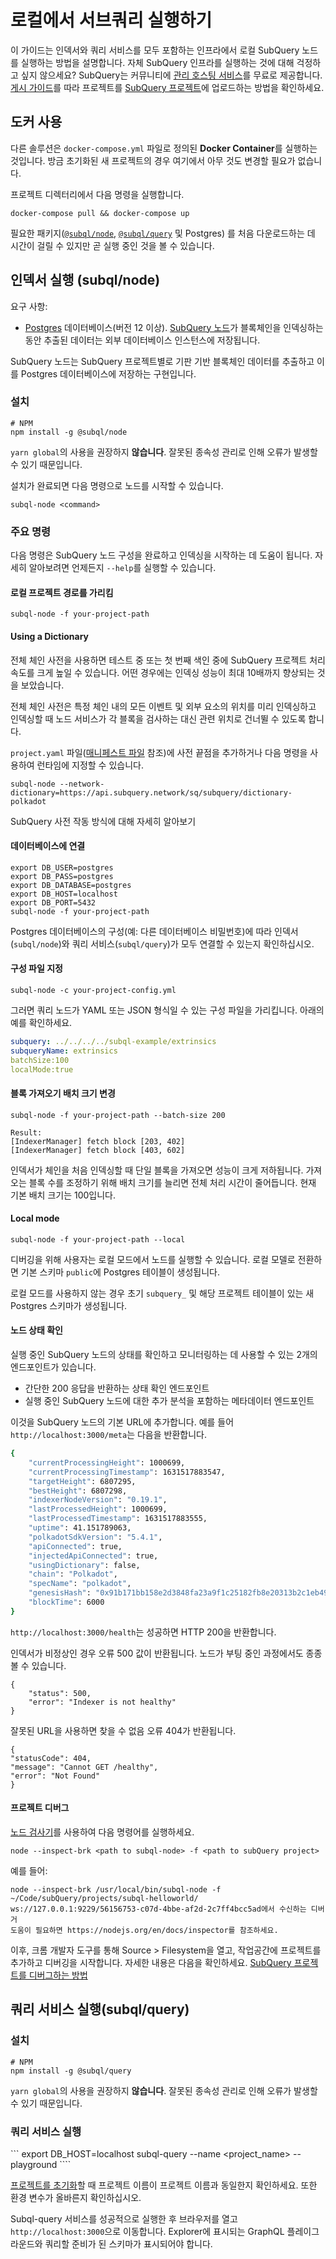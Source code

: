# 로컬에서 서브쿼리 실행하기

이 가이드는 인덱서와 쿼리 서비스를 모두 포함하는 인프라에서 로컬 SubQuery 노드를 실행하는 방법을 설명합니다. 자체 SubQuery 인프라를 실행하는 것에 대해 걱정하고 싶지 않으세요? SubQuery는 커뮤니티에 [관리 호스팅 서비스](https://explorer.subquery.network)를 무료로 제공합니다. [게시 가이드](../publish/publish.md)를 따라 프로젝트를 [SubQuery 프로젝트](https://project.subquery.network)에 업로드하는 방법을 확인하세요.

## 도커 사용

다른 솔루션은 `docker-compose.yml` 파일로 정의된 <strong>Docker Container</strong>를 실행하는 것입니다. 방금 초기화된 새 프로젝트의 경우 여기에서 아무 것도 변경할 필요가 없습니다.

프로젝트 디렉터리에서 다음 명령을 실행합니다.

```shell
docker-compose pull && docker-compose up
```

필요한 패키지([`@subql/node`](https://www.npmjs.com/package/@subql/node), [`@subql/query`](https://www.npmjs.com/package/@subql/query) 및 Postgres) 를 처음 다운로드하는 데 시간이 걸릴 수 있지만 곧 실행 중인 것을 볼 수 있습니다.

## 인덱서 실행 (subql/node)

요구 사항:

- [Postgres](https://www.postgresql.org/) 데이터베이스(버전 12 이상). [SubQuery 노드](#start-a-local-subquery-node)가 블록체인을 인덱싱하는 동안 추출된 데이터는 외부 데이터베이스 인스턴스에 저장됩니다.

SubQuery 노드는 SubQuery 프로젝트별로 기판 기반 블록체인 데이터를 추출하고 이를 Postgres 데이터베이스에 저장하는 구현입니다.

### 설치

```shell
# NPM
npm install -g @subql/node
```

`yarn global`의 사용을 권장하지 **않습니다**. 잘못된 종속성 관리로 인해 오류가 발생할 수 있기 때문입니다.

설치가 완료되면 다음 명령으로 노드를 시작할 수 있습니다.

```shell
subql-node <command>
```

### 주요 명령

다음 명령은 SubQuery 노드 구성을 완료하고 인덱싱을 시작하는 데 도움이 됩니다. 자세히 알아보려면 언제든지 `--help`를 실행할 수 있습니다.

#### 로컬 프로젝트 경로를 가리킴

```
subql-node -f your-project-path
```

#### Using a Dictionary

전체 체인 사전을 사용하면 테스트 중 또는 첫 번째 색인 중에 SubQuery 프로젝트 처리 속도를 크게 높일 수 있습니다. 어떤 경우에는 인덱싱 성능이 최대 10배까지 향상되는 것을 보았습니다.

전체 체인 사전은 특정 체인 내의 모든 이벤트 및 외부 요소의 위치를 미리 인덱싱하고 인덱싱할 때 노드 서비스가 각 블록을 검사하는 대신 관련 위치로 건너뛸 수 있도록 합니다.

`project.yaml` 파일([매니페스트 파일](../create/manifest.md) 참조)에 사전 끝점을 추가하거나 다음 명령을 사용하여 런타임에 지정할 수 있습니다.

```
subql-node --network-dictionary=https://api.subquery.network/sq/subquery/dictionary-polkadot
```

SubQuery 사전 작동 방식에 대해 자세히 알아보기

#### 데이터베이스에 연결

```
export DB_USER=postgres
export DB_PASS=postgres
export DB_DATABASE=postgres
export DB_HOST=localhost
export DB_PORT=5432
subql-node -f your-project-path 
````
Postgres 데이터베이스의 구성(예: 다른 데이터베이스 비밀번호)에 따라 인덱서(`subql/node`)와 쿼리 서비스(`subql/query`)가 모두 연결할 수 있는지 확인하십시오.

#### 구성 파일 지정

```
subql-node -c your-project-config.yml
```

그러면 쿼리 노드가 YAML 또는 JSON 형식일 수 있는 구성 파일을 가리킵니다. 아래의 예를 확인하세요.

```yaml
subquery: ../../../../subql-example/extrinsics
subqueryName: extrinsics
batchSize:100
localMode:true
```

#### 블록 가져오기 배치 크기 변경

```
subql-node -f your-project-path --batch-size 200

Result:
[IndexerManager] fetch block [203, 402]
[IndexerManager] fetch block [403, 602]
```

인덱서가 체인을 처음 인덱싱할 때 단일 블록을 가져오면 성능이 크게 저하됩니다. 가져오는 블록 수를 조정하기 위해 배치 크기를 늘리면 전체 처리 시간이 줄어듭니다. 현재 기본 배치 크기는 100입니다.

#### Local mode

```
subql-node -f your-project-path --local
```

디버깅을 위해 사용자는 로컬 모드에서 노드를 실행할 수 있습니다. 로컬 모델로 전환하면 기본 스키마 `public`에 Postgres 테이블이 생성됩니다.

로컬 모드를 사용하지 않는 경우 초기 `subquery_` 및 해당 프로젝트 테이블이 있는 새 Postgres 스키마가 생성됩니다.


#### 노드 상태 확인

실행 중인 SubQuery 노드의 상태를 확인하고 모니터링하는 데 사용할 수 있는 2개의 엔드포인트가 있습니다.

- 간단한 200 응답을 반환하는 상태 확인 엔드포인트
- 실행 중인 SubQuery 노드에 대한 추가 분석을 포함하는 메타데이터 엔드포인트

이것을 SubQuery 노드의 기본 URL에 추가합니다. 예를 들어 `http://localhost:3000/meta`는 다음을 반환합니다.

```bash
{
    "currentProcessingHeight": 1000699,
    "currentProcessingTimestamp": 1631517883547,
    "targetHeight": 6807295,
    "bestHeight": 6807298,
    "indexerNodeVersion": "0.19.1",
    "lastProcessedHeight": 1000699,
    "lastProcessedTimestamp": 1631517883555,
    "uptime": 41.151789063,
    "polkadotSdkVersion": "5.4.1",
    "apiConnected": true,
    "injectedApiConnected": true,
    "usingDictionary": false,
    "chain": "Polkadot",
    "specName": "polkadot",
    "genesisHash": "0x91b171bb158e2d3848fa23a9f1c25182fb8e20313b2c1eb49219da7a70ce90c3",
    "blockTime": 6000
}
```

`http://localhost:3000/health`는 성공하면 HTTP 200을 반환합니다.

인덱서가 비정상인 경우 오류 500 값이 반환됩니다. 노드가 부팅 중인 과정에서도 종종 볼 수 있습니다.

```shell
{
    "status": 500,
    "error": "Indexer is not healthy"
}
```

잘못된 URL을 사용하면 찾을 수 없음 오류 404가 반환됩니다.

```shell
{
"statusCode": 404,
"message": "Cannot GET /healthy",
"error": "Not Found"
}
```

#### 프로젝트 디버그

[노드 검사기](https://nodejs.org/en/docs/guides/debugging-getting-started/)를 사용하여 다음 명령어를 실행하세요.

```shell
node --inspect-brk <path to subql-node> -f <path to subQuery project>
```

예를 들어:
```shell
node --inspect-brk /usr/local/bin/subql-node -f ~/Code/subQuery/projects/subql-helloworld/
ws://127.0.0.1:9229/56156753-c07d-4bbe-af2d-2c7ff4bcc5ad에서 수신하는 디버거
도움이 필요하면 https://nodejs.org/en/docs/inspector를 참조하세요.
```
이후, 크롬 개발자 도구를 통해 Source > Filesystem을 열고, 작업공간에 프로젝트를 추가하고 디버깅을 시작합니다. 자세한 내용은 다음을 확인하세요. [SubQuery 프로젝트를 디버그하는 방법](https://doc.subquery.network/tutorials_examples/debug-projects/)
## 쿼리 서비스 실행(subql/query)

### 설치

```shell
# NPM
npm install -g @subql/query
```

`yarn global`의 사용을 권장하지 **않습니다**. 잘못된 종속성 관리로 인해 오류가 발생할 수 있기 때문입니다.

### 쿼리 서비스 실행
``` export DB_HOST=localhost subql-query --name <project_name> --playground ````

[프로젝트를 초기화](../quickstart/quickstart.md#initialise-the-starter-subquery-project)할 때 프로젝트 이름이 프로젝트 이름과 동일한지 확인하세요. 또한 환경 변수가 올바른지 확인하십시오.

Subql-query 서비스를 성공적으로 실행한 후 브라우저를 열고 `http://localhost:3000`으로 이동합니다. Explorer에 표시되는 GraphQL 플레이그라운드와 쿼리할 준비가 된 스키마가 표시되어야 합니다.

